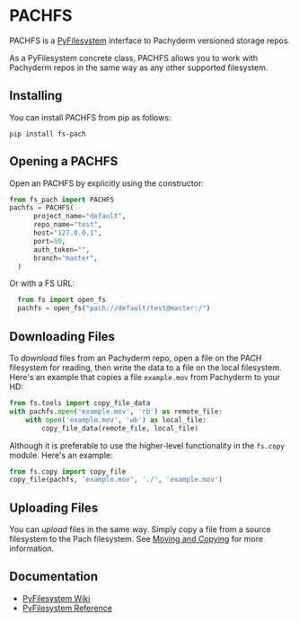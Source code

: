 # PACHFS

PACHFS is a [PyFilesystem](https://www.pyfilesystem.org/) interface to
Pachyderm versioned storage repos.

As a PyFilesystem concrete class, PACHFS allows you to work with Pachyderm repos in the
same way as any other supported filesystem.

## Installing

You can install PACHFS from pip as follows:

```
pip install fs-pach
```

## Opening a PACHFS

Open an PACHFS by explicitly using the constructor:

```python
from fs_pach import PACHFS
pachfs = PACHFS(
      project_name="default",
      repo_name="test",
      host="127.0.0.1",
      port=80,
      auth_token="",
      branch="master",
  )
```

Or with a FS URL:

```python
  from fs import open_fs
  pachfs = open_fs("pach://default/test@master:/")
```

## Downloading Files

To *download* files from an Pachyderm repo, open a file on the PACH
filesystem for reading, then write the data to a file on the local
filesystem. Here's an example that copies a file `example.mov` from
Pachyderm to your HD:

```python
from fs.tools import copy_file_data
with pachfs.open('example.mov', 'rb') as remote_file:
    with open('example.mov', 'wb') as local_file:
        copy_file_data(remote_file, local_file)
```

Although it is preferable to use the higher-level functionality in the
`fs.copy` module. Here's an example:

```python
from fs.copy import copy_file
copy_file(pachfs, 'example.mov', './', 'example.mov')
```

## Uploading Files

You can *upload* files in the same way. Simply copy a file from a
source filesystem to the Pach filesystem.
See [Moving and Copying](https://docs.pyfilesystem.org/en/latest/guide.html#moving-and-copying)
for more information.

## Documentation

- [PyFilesystem Wiki](https://www.pyfilesystem.org)
- [PyFilesystem Reference](https://docs.pyfilesystem.org/en/latest/reference/base.html)
